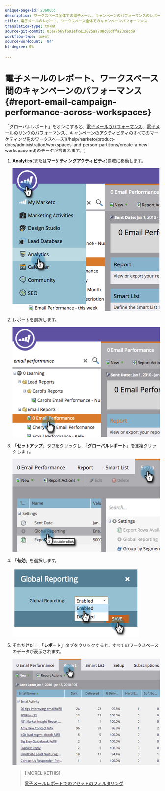 ```yaml
---
unique-page-id: 2360055
description: ワークスペース全体での電子メール、キャンペーンのパフォーマンスのレポート — Marketto Docs — 製品ドキュメント
title: 電子メールのレポート、ワークスペース全体でのキャンペーンパフォーマンス
translation-type: tm+mt
source-git-commit: 03ee7b69f691efce12825aa708c81dffa23cecd9
workflow-type: tm+mt
source-wordcount: '84'
ht-degree: 0%

---
```



# 電子メールのレポート、ワークスペース間のキャンペーンのパフォーマンス{#report-email-campaign-performance-across-workspaces}

「グローバルレポート」をオンにすると、[電子メールのパフォーマンス](/help/marketo/product-docs/email-marketing/email-programs/email-program-data/email-performance-report.md)、[電子メールのリンクのパフォーマンス](/help/marketo/product-docs/email-marketing/email-programs/email-program-data/email-link-performance-report.md)、[キャンペーンのアクティビティ](/help/marketo/product-docs/reporting/basic-reporting/report-types/campaign-activity-report.md)のすべてのマーケティング先のワークスペース](/help/marketo/product-docs/administration/workspaces-and-person-partitions/create-a-new-workspace.md)のデータが含まれます。[

1. **Analytics**(または&#x200B;**マーケティングアクティビティ**)領域に移動します。

   ![](assets/image2014-9-16-16-3a4-3a46.png)

1. レポートを選択します。

   ![](assets/image2014-9-16-16-3a4-3a51.png)

1. 「**セットアップ**」タブをクリックし、「**グローバルレポート**」を重複クリックします。

   ![](assets/image2014-9-16-16-3a4-3a58.png)

1. 「**有効**」を選択します。

   ![](assets/image2014-9-16-16-3a5-3a4.png)

1. それだけだ！ 「**レポート**」タブをクリックすると、すべてのワークスペースのデータが表示されます。

   ![](assets/image2014-9-16-16-3a5-3a8.png)

   >[!MORELIKETHIS]
   >
   >[電子メールレポートでのアセットのフィルタリング](/help/marketo/product-docs/reporting/basic-reporting/report-activity/filter-assets-in-an-email-report.md)
